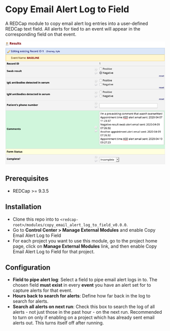 # Copy Email Alert Log to Field
A REDCap module to copy email alert log entries into a user-defined REDCap text field. All alerts for tied to an event will appear in the corresponding field on that event.

![](img/comment_field.png)

## Prerequisites
- REDCap >= 9.3.5

## Installation
- Clone this repo into to `<redcap-root>/modules/copy_email_alert_log_to_field_v0.0.0`.
- Go to **Control Center > Manage External Modules** and enable Copy Email Alert Log to Field
- For each project you want to use this module, go to the project home page, click on **Manage External Modules** link, and then enable Copy Email Alert Log to Field for that project.

## Configuration

- **Field to pipe alert log**: Select a field to pipe email alert logs in to. The chosen field **must exist** in every **event** you have an alert set for to capture alerts for that event.
- **Hours back to search for alerts**: Define how far back in the log to search for alerts.
- **Search all alerts on next run**: Check this box to search the log of all alerts - not just those in the past hour - on the next run. Recommended to turn on only if enabling on a project which has already sent email alerts out. This turns itself off after running.
